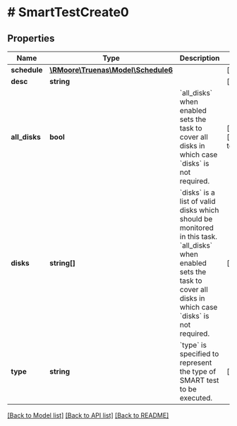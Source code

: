 # # SmartTestCreate0

## Properties

Name | Type | Description | Notes
------------ | ------------- | ------------- | -------------
**schedule** | [**\RMoore\Truenas\Model\Schedule6**](Schedule6.md) |  | [optional]
**desc** | **string** |  | [optional]
**all_disks** | **bool** | &#x60;all_disks&#x60; when enabled sets the task to cover all disks in which case &#x60;disks&#x60; is not required. | [optional] [default to false]
**disks** | **string[]** | &#x60;disks&#x60; is a list of valid disks which should be monitored in this task. &#x60;all_disks&#x60; when enabled sets the task to cover all disks in which case &#x60;disks&#x60; is not required. | [optional]
**type** | **string** | &#x60;type&#x60; is specified to represent the type of SMART test to be executed. | [optional]

[[Back to Model list]](../../README.md#models) [[Back to API list]](../../README.md#endpoints) [[Back to README]](../../README.md)

